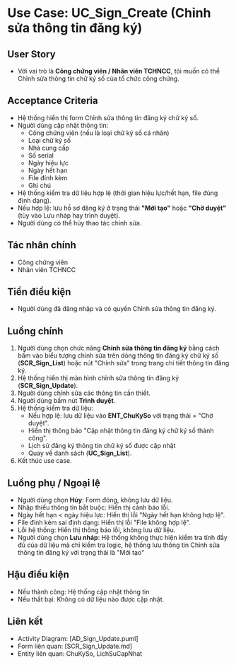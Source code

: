 # Use Case: UC_Sign_Create (Chỉnh sửa thông tin đăng ký)

## User Story
- Với vai trò là **Công chứng viên / Nhân viên TCHNCC**, tôi muốn có thể Chỉnh sửa thông tin chữ ký số của tổ chức công chứng.

## Acceptance Criteria
- Hệ thống hiển thị form Chỉnh sửa thông tin đăng ký chữ ký số.
- Người dùng cập nhật thông tin: 
   - Công chứng viên (nếu là loại chữ ký số cá nhân)
   - Loại chữ ký số
   - Nhà cung cấp
   - Số serial
   - Ngày hiệu lực
   - Ngày hết hạn 
   - File đính kèm
   - Ghi chú
- Hệ thống kiểm tra dữ liệu hợp lệ (thời gian hiệu lực/hết hạn, file đúng định dạng).
- Nếu hợp lệ: lưu hồ sơ đăng ký ở trạng thái **"Mới tạo"** hoặc **"Chờ duyệt"** (tùy vào Lưu nháp hay trình duyệt).
- Người dùng có thể hủy thao tác chỉnh sửa.

## Tác nhân chính
- Công chứng viên  
- Nhân viên TCHNCC  

## Tiền điều kiện
- Người dùng đã đăng nhập và có quyền Chỉnh sửa thông tin đăng ký.

## Luồng chính
1. Người dùng chọn chức năng **Chỉnh sửa thông tin đăng ký** bằng cách bấm vào biểu tượng chỉnh sửa trên dòng thông tin đăng ký chữ ký số (**SCR_Sign_List**) hoặc nút "Chỉnh sửa" trong trang chi tiết thông tin đăng ký.
2. Hệ thống hiển thị màn hình chỉnh sửa thông tin đăng ký (**SCR_Sign_Update**).
3. Người dùng chỉnh sửa các thông tin cần thiết.
4. Người dùng bấm nút **Trình duyệt**.
5. Hệ thống kiểm tra dữ liệu:
   - Nếu hợp lệ: lưu dữ liệu vào **ENT_ChuKySo** với trạng thái = "Chờ duyệt".
   - Hiển thị thông báo "Cập nhật thông tin đăng ký chữ ký số thành công".
   - Lịch sử đăng ký thông tin chữ ký số được cập nhật
   - Quay về danh sách (**UC_Sign_List**).
6. Kết thúc use case.

## Luồng phụ / Ngoại lệ
- Người dùng chọn **Hủy**: Form đóng, không lưu dữ liệu.
- Nhập thiếu thông tin bắt buộc: Hiển thị cảnh báo lỗi.
- Ngày hết hạn < ngày hiệu lực: Hiển thị lỗi "Ngày hết hạn không hợp lệ".
- File đính kèm sai định dạng: Hiển thị lỗi "File không hợp lệ".
- Lỗi hệ thống: Hiển thị thông báo lỗi, không lưu dữ liệu.
- Người dùng chọn **Lưu nháp**: Hệ thống không thực hiện kiểm tra tính đầy đủ của dữ liệu mà chỉ kiểm tra logic, hệ thống lưu thông tin Chỉnh sửa thông tin đăng ký với trạng thái là "Mới tạo"

## Hậu điều kiện
- Nếu thành công: Hệ thống cập nhật thông tin
- Nếu thất bại: Không có dữ liệu nào được cập nhật.

## Liên kết
- Activity Diagram: [AD_Sign_Update.puml]
- Form liên quan: [SCR_Sign_Update.md]
- Entity liên quan: ChuKySo, LichSuCapNhat
